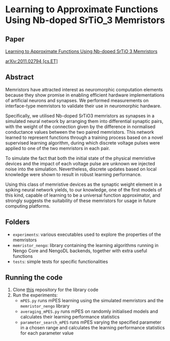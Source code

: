 # Learning to Approximate Functions Using Nb-doped SrTiO_3 Memristors

## Paper
[Learning to Approximate Functions Using Nb-doped SrTiO 3 Memristors](https://www.frontiersin.org/articles/10.3389/fnins.2020.627276/abstract)

[arXiv:2011.02794 [cs.ET]](https://arxiv.org/abs/2011.02794)

## Abstract

Memristors have attracted interest as neuromorphic computation elements because they show promise in enabling efficient hardware implementations of artificial neurons and synapses. We performed measurements on interface-type memristors to validate their use in neuromorphic hardware. 

Specifically, we utilised Nb-doped SrTiO3 memristors as synapses in a simulated neural network by arranging them into differential synaptic pairs, with the weight of the connection given by the difference in normalised conductance values between the two paired memristors. This network learned to represent functions through a training process based on a novel supervised learning algorithm, during which discrete voltage pulses were applied to one of the two memristors in each pair. 

To simulate the fact that both the initial state of the physical memristive devices and the impact of each voltage pulse are unknown we injected noise into the simulation. Nevertheless, discrete updates based on local knowledge were shown to result in robust learning performance. 

Using this class of memristive devices as the synaptic weight element in a spiking neural network yields, to our knowledge, one of the first models of this kind, capable of learning to be a universal function approximator, and strongly suggests the suitability of these memristors for usage in future computing platforms.

## Folders
* ``experiments``: various executables used to explore the properties of the memristors
* ``memristor_nengo``: library containing the learning algorithms running in Nengo Core and NengoDL backends, together with extra useful functions
* ``tests``: simple tests for specific functionalities

## Running the code
1. Clone [this](https://github.com/Tioz90/Memristor-Nengo) repository for the library code
2. Run the experiments:
    * ``mPES.py`` runs mPES learning using the simulated memristors and the ``memristor_nengo`` library
    * ``averaging_mPES.py`` runs mPES on randomly initialised models and calculates their learning performance statistics
    * ``parameter_search_mPES`` runs mPES varying the specified parameter in a chosen range and calculates the learning performance statistics for each parameter value

